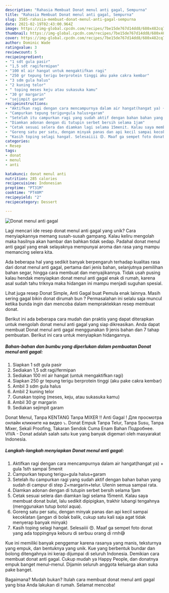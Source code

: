 ```yaml
---
description: "Rahasia Membuat Donat menul anti gagal, Sempurna"
title: "Rahasia Membuat Donat menul anti gagal, Sempurna"
slug: 3585-rahasia-membuat-donat-menul-anti-gagal-sempurna
date: 2021-02-19T02:43:00.964Z
image: https://img-global.cpcdn.com/recipes/7be15de767d14dd8/680x482cq70/donat-menul-anti-gagal-foto-resep-utama.jpg
thumbnail: https://img-global.cpcdn.com/recipes/7be15de767d14dd8/680x482cq70/donat-menul-anti-gagal-foto-resep-utama.jpg
cover: https://img-global.cpcdn.com/recipes/7be15de767d14dd8/680x482cq70/donat-menul-anti-gagal-foto-resep-utama.jpg
author: Dominic Wade
ratingvalue: 3
reviewcount: 5
recipeingredient:
- "1 sdt gula pasir"
- "1,5 sdt ragifermipan"
- "100 ml air hangat untuk mengaktifkan ragi"
- "250 gr tepung terigu berprotein tinggi aku pake cakra kembar"
- "3 sdm gula halus"
- "2 kuning telor"
- " toping meses keju atau sukasuka kamu"
- "30 gr margarin"
- "sejimpit garam"
recipeinstructions:
- "Aktifkan ragi dengan cara mencampurnya dalam air hangat(hangat ya) + gula 1sth sampai 5menit"
- "Campurkan tepung terigu+gula halus+garam"
- "Setelah itu campurkan ragi yang sudah aktif dengan bahan bahan yang sudah di campur di step 2+margarin+telur. Ulenin semua sampai rata."
- "Diamkan adonan dengan di tutupin serbet bersih selama 1jam"
- "Cetak sesuai selera dan diamkan lagi selama 15menit. Kalau saya membuat donat bulat, lalu sedikit dipipigkan, trakhir lubangi tengahnya (menggunakan tutup botol aqua)."
- "Goreng satu per satu, dengan minyak panas dan api kecil sampai kecoklatan (jangan di bolak balik, cukup satu kali saja agat tidak menyerap banyak minyak)"
- "Kasih toping selagi hangat. Selesaiiii 😍. Maaf ga sempet foto donat yang ada toppingnya keburu di serbuu orang di rmh😅"
categories:
- Resep
tags:
- donat
- menul
- anti

katakunci: donat menul anti 
nutrition: 285 calories
recipecuisine: Indonesian
preptime: "PT31M"
cooktime: "PT40M"
recipeyield: "2"
recipecategory: Dessert

---
```



![Donat menul anti gagal](https://img-global.cpcdn.com/recipes/7be15de767d14dd8/680x482cq70/donat-menul-anti-gagal-foto-resep-utama.jpg)

Lagi mencari ide resep donat menul anti gagal yang unik? Cara menyiapkannya memang susah-susah gampang. Kalau keliru mengolah maka hasilnya akan hambar dan bahkan tidak sedap. Padahal donat menul anti gagal yang enak selayaknya mempunyai aroma dan rasa yang mampu memancing selera kita.

Ada beberapa hal yang sedikit banyak berpengaruh terhadap kualitas rasa dari donat menul anti gagal, pertama dari jenis bahan, selanjutnya pemilihan bahan segar, hingga cara membuat dan menyajikannya. Tidak usah pusing kalau hendak menyiapkan donat menul anti gagal enak di rumah, karena asal sudah tahu triknya maka hidangan ini mampu menjadi suguhan spesial.

Lihat juga resep Donat Simple, Anti Gagal buat Pemula enak lainnya. Masih sering gagal bikin donat dirumah bun ? Permasalahan ini selalu saja muncul ketika bunda ingin dan mencoba dalam mempraktekkan resep membuat donat.


Berikut ini ada beberapa cara mudah dan praktis yang dapat diterapkan untuk mengolah donat menul anti gagal yang siap dikreasikan. Anda dapat membuat Donat menul anti gagal menggunakan 9 jenis bahan dan 7 tahap pembuatan. Berikut ini cara untuk menyiapkan hidangannya.

<!--inarticleads1-->

##### Bahan-bahan dan bumbu yang diperlukan dalam pembuatan Donat menul anti gagal:

1. Siapkan 1 sdt gula pasir
1. Sediakan 1,5 sdt ragi/fermipan
1. Sediakan 100 ml air hangat (untuk mengaktifkan ragi)
1. Siapkan 250 gr tepung terigu berprotein tinggi (aku pake cakra kembar)
1. Ambil 3 sdm gula halus
1. Ambil 2 kuning telor
1. Gunakan  toping (meses, keju, atau sukasuka kamu)
1. Ambil 30 gr margarin
1. Sediakan sejimpit garam


Donat Menul, Tanpa KENTANG Tanpa MIXER !! Anti Gagal ! Для просмотра онлайн кликните на видео ⤵. Donat Empuk Tanpa Telur, Tanpa Susu, Tanpa Mixer, Sekali Proofing, Takaran Sendok Cuma Enam Bahan Подробнее. VIVA - Donat adalah salah satu kue yang banyak digemari oleh masyarakat Indonesia. 

<!--inarticleads2-->

##### Langkah-langkah menyiapkan Donat menul anti gagal:

1. Aktifkan ragi dengan cara mencampurnya dalam air hangat(hangat ya) + gula 1sth sampai 5menit
1. Campurkan tepung terigu+gula halus+garam
1. Setelah itu campurkan ragi yang sudah aktif dengan bahan bahan yang sudah di campur di step 2+margarin+telur. Ulenin semua sampai rata.
1. Diamkan adonan dengan di tutupin serbet bersih selama 1jam
1. Cetak sesuai selera dan diamkan lagi selama 15menit. Kalau saya membuat donat bulat, lalu sedikit dipipigkan, trakhir lubangi tengahnya (menggunakan tutup botol aqua).
1. Goreng satu per satu, dengan minyak panas dan api kecil sampai kecoklatan (jangan di bolak balik, cukup satu kali saja agat tidak menyerap banyak minyak)
1. Kasih toping selagi hangat. Selesaiiii 😍. Maaf ga sempet foto donat yang ada toppingnya keburu di serbuu orang di rmh😅


Kue ini memiliki banyak penggemar karena rasanya yang manis, teksturnya yang empuk, dan bentuknya yang unik. Kue yang berbentuk bundar dan bolong ditengahnya ini kerap dijumpai di seluruh Indonesia. Demikian cara membuat donat anti gagal. Cukup mudah ya Happy People, dan donatnya empuk banget menul-menul. Dijamin seluruh anggota keluarga akan suka pake banget. 

Bagaimana? Mudah bukan? Itulah cara membuat donat menul anti gagal yang bisa Anda lakukan di rumah. Selamat mencoba!
